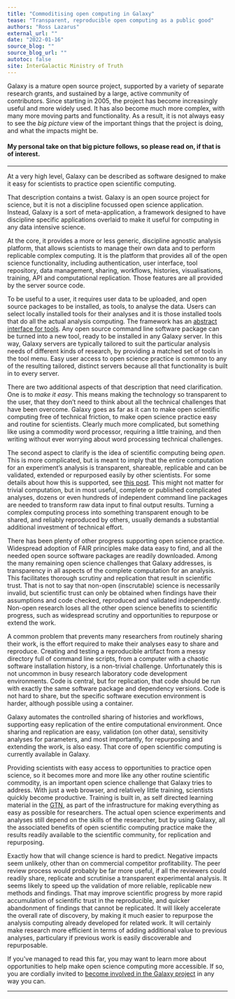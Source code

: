 ```yaml
---
title: "Commoditising open computing in Galaxy"
tease: "Transparent, reproducible open computing as a public good"
authors: "Ross Lazarus"
external_url: ""
date: "2022-01-16"
source_blog: ""
source_blog_url: ""
autotoc: false
site: InterGalactic Ministry of Truth
---
```


Galaxy is a mature open source project, supported by a variety of separate research grants, and sustained by a large, active community of contributors. Since starting in 2005, the project has become increasingly useful and more widely used. It has also become much more complex, with many more moving parts and functionality. As a result, it is not always easy to see the *big picture* view of the important things that the project is doing, and what the impacts might be.

#### My personal take on that big picture follows, so please read on, if that is of interest.

---

At a very high level, Galaxy can be described as software designed to make it easy for scientists to practice open scientific computing.

That description contains a twist. Galaxy is an open source project for science, but it is not a discipline focussed open science application. Instead, Galaxy is a sort of meta-application, a framework designed to have discipline specific applications overlaid to make it useful for computing in any data intensive science. 

At the core, it provides a more or less generic, discipline agnostic analysis platform, that allows scientists to manage their own data and to perform replicable complex computing. It is the platform that provides all of the open science functionality, including authentication, user interface, tool repository, data management, sharing, workflows, histories, visualisations, training, API and computational replication. Those features are all provided by the server source code.

To be useful to a user, it requires user data to be uploaded, and open source packages to be installed, as tools, to analyse the data. Users can select locally installed tools for their analyses and it is those installed tools that do all the actual analysis computing. The framework has an [abstract interface for tools](https://planemo.readthedocs.io/en/latest/writing_standalone.html). Any open source command line software package can be turned into a new tool, ready to be installed in any Galaxy server. In this way, Galaxy servers are typically tailored to suit the particular analysis needs of different kinds of research, by providing a matched set of tools in the tool menu. Easy user access to open science practice is common to any of the resulting tailored, distinct servers because all that functionality is built in to every server.

There are two additional aspects of that description that need clarification. One is to *make it easy*. This means making the technology so transparent to the user, that they don’t need to think about all the technical challenges that have been overcome. Galaxy goes as far as it can to make open scientific computing free of technical friction, to make open science practice easy and routine for scientists. Clearly much more complicated, but something like using a commodity word processor, requiring a little training, and then writing without ever worrying about word processing technical challenges.

The second aspect to clarify is the idea of scientific computing being *open*. This is more complicated, but is meant to imply that the entire computation for an experiment’s analysis is transparent, shareable, replicable and can be validated, extended or repurposed easily by other scientists. For some details about how this is supported, see [this post](../2022-01-17-replicating-computation-ross). This might not matter for trivial computation, but in most useful, complete or published complicated analyses, dozens or even hundreds of independent command line packages are needed to transform raw data input to final output results. Turning a complex computing process into something transparent enough to be shared, and reliably reproduced by others, usually demands a substantial additional investment of technical effort.

There has been plenty of other progress supporting open science practice. Widespread adoption of FAIR principles make data easy to find, and all the needed open source software packages are readily downloaded. Among the many remaining open science challenges that Galaxy addresses, is transparency in all aspects of the complete computation for an analysis. This facilitates thorough scrutiny and replication that result in scientific trust. That is not to say that non-open (inscrutable) science is necessarily invalid, but scientific trust can only be obtained when findings have their assumptions and code checked, reproduced and validated independently. Non-open research loses all the other open science benefits to scientific progress, such as widespread scrutiny and opportunities to repurpose or extend the work.

A common problem that prevents many researchers from routinely sharing their work, is the effort required to make their analyses easy to share and reproduce. Creating and testing a reproducible artifact from a messy directory full of command line scripts, from a computer with a chaotic software installation history, is a non-trivial challenge. Unfortunately this is not uncommon in busy research laboratory code development environments. Code is central, but for replication, that code should be run with exactly the same software package and dependency versions. Code is not hard to share, but the specific software execution environment is harder, although possible using a container.

Galaxy automates the controlled sharing of histories and workflows, supporting easy replication of the entire computational environment. Once sharing and replication are easy, validation (on other data), sensitivity analyses for parameters, and most importantly, for repurposing and extending the work, is also easy. That core of open scientific computing is currently available in Galaxy.

Providing scientists with easy access to opportunities to practice open science, so it becomes more and more like any other routine scientific commodity, is an important open science challenge that Galaxy tries to address. With just a web browser, and relatively little training, scientists quickly become productive. Training is built in, as self directed learning material in the [GTN](https://training.galaxyproject.org/), as part of the infrastructure for making everything as easy as possible for researchers. The actual open science experiments and analyses still depend on the skills of the researcher, but by using Galaxy, all the associated benefits of open scientific computing practice make the results readily available to the scientific community, for replication and repurposing.

Exactly how that will change science is hard to predict. Negative impacts seem unlikely, other than on   commercial competitor profitability. The peer review process would probably be far more useful, if all the reviewers could readily share, replicate and scrutinise a transparent experimental analysis. It seems likely to speed up the validation of more reliable, replicable new methods and findings. That may improve scientific progress by more rapid accumulation of scientific trust in the reproducible, and quicker abandonment of findings that cannot be replicated. It will likely accelerate the overall rate of discovery, by making it much easier to repurpose the analysis computing already developed for related work. It will certainly make research more efficient in terms of adding additional value to previous analyses, particulary if previous work is easily discoverable and repurposable.

If you've managed to read this far, you may want to learn more about opportunities to help make open science computing more accessible. If so, you are cordially invited to [become involved in the Galaxy project](../2022-01-14-users-guide-to-contribution-ross) in any way you can.

---
